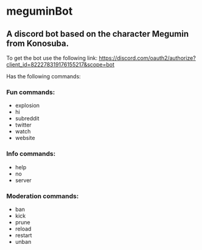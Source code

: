 # meguminBot

## A discord bot based on the character Megumin from Konosuba.

To get the bot use the following link: https://discord.com/oauth2/authorize?client_id=822278319176155217&scope=bot

Has the following commands: 

### Fun commands:
  - explosion
  - hi
  - subreddit
  - twitter
  - watch
  - website 

### Info commands:
  - help
  - no
  - server

### Moderation commands:
  - ban
  - kick
  - prune
  - reload
  - restart
  - unban
